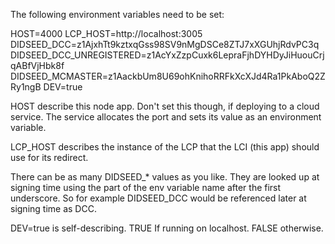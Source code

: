 The following environment variables need to be set:

HOST=4000
LCP_HOST=http://localhost:3005
DIDSEED_DCC=z1AjxhTt9kztxqGss98SV9nMgDSCe8ZTJ7xXGUhjRdvPC3q
DIDSEED_DCC_UNREGISTERED=z1AcYxZzpCuxk6LepraFjhDYHDyJiHuouCrjqABfVjHbk8f
DIDSEED_MCMASTER=z1AackbUm8U69ohKnihoRRFkXcXJd4Ra1PkAboQ2ZRy1ngB
DEV=true

HOST describe this node app.  Don't set this though, if deploying to a cloud service.  The service allocates the port and sets its value as an environment variable.

LCP_HOST describes the instance of the LCP that the LCI (this app) should use for its redirect.

There can be as many DIDSEED_* values as you like.  They are looked up at signing time using the part of the env variable name after the first underscore.  So for example DIDSEED_DCC would be referenced later at signing time as DCC.

DEV=true is self-describing.  TRUE If running on localhost.  FALSE otherwise.